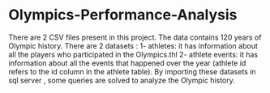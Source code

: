# Olympics-Performance-Analysis
There are 2 CSV files present in this project. The data contains 120 years of Olympic history. There are 2 datasets :
1- athletes: it has information about all the players who participated in the Olympics.thl
2- athlete events: it has information about all the events that happened over the year (athlete id refers to the id column in the athlete table).
By importing these datasets in sql server , some queries are solved to analyze the Olympic history.
